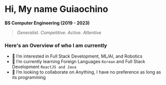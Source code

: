 # Hi, My name Guiaochino
**BS Computer Engineering (2019 - 2023)**
>_Generalist. Competitive. Active. Attentive_

### Here's an Overview of who I am currently
- 🤩 I’m interested in Full Stack Development, ML/AI, and Robotics
- 🤔 I’m currently learning Foreign Languages `Korean` and Full Stack Development `ReactJS and Java`
- 🤝 I’m looking to collaborate on Anything, I have no preference as long as its programming

<!---
Guiaochino/Guiaochino is a ✨ special ✨ repository because its `README.md` (this file) appears on your GitHub profile.
You can click the Preview link to take a look at your changes.
--->
